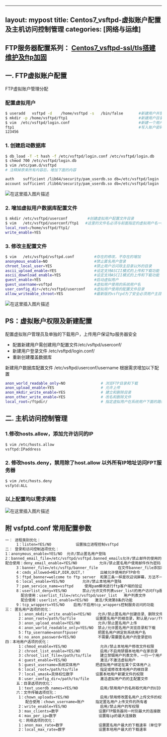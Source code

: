 
---
layout: mypost
title: Centos7_vsftpd-虚拟账户配置及主机访问控制管理
categories: [网络与运维]
---

## FTP服务器配置系列： [Centos7_vsftpd-ssl/tls搭建维护及ftp加固](https://blog.csdn.net/qq_38626043/article/details/103698187)
## 一. FTP虚拟账户配置
 FTP虚拟账户管理分配
### 配置虚拟用户
```bash
$ useradd   vsftpd -d    /home/vsftpd -s   /bin/false		#新建用户并禁止登录
$ mkdir -p /home/vsftpd/ftp1								#新建用户目录及虚拟账户
$ vim  /etc/vsftpd/login.conf  								#新建一个用户登录文件
ftp1														#写入账户密码
123456
```

### 1. 创建启动数据库

```bash
$ db_load -T -t hash -f /etc/vsftpd/login.conf /etc/vsftpd/login.db		
$ chmod 700 /etc/vsftpd/login.db
$ vim /etc/pam.d/vsftpd
# 注释掉原来所有内容后，增加下面的内容

auth    sufficient /lib64/security/pam_userdb.so db=/etc/vsftpd/login
account sufficient /lib64/security/pam_userdb.so db=/etc/vsftpd/login

```

![在这里插入图片描述](https://img-blog.csdnimg.cn/20200609163613397.png?x-oss-process=image/watermark,type_ZmFuZ3poZW5naGVpdGk,shadow_10,text_aHR0cHM6Ly9ibG9nLmNzZG4ubmV0L3FxXzM4NjI2MDQz,size_16,color_FFFFFF,t_70#pic_center)
### 2. 增加虚拟用户数据库配置文件

```bash
$ mkdir /etc/vsftpd/userconf         #创建虚拟用户配置文件目录
$ vim   /etc/vsftpd/userconf/ftp1   #这里的文件名必须与前面指定的虚拟用户名一致
local_root=/home/vsftpd/ftp1/
write_enable=YES
```

### 3. 修改主配置文件

```bash
$ vim   /etc/vsftpd/vsftpd.conf    		#存在的修改，不存在的增加
anonymous_enable=NO          		    #禁止匿名用户登录
chroot_local_user=YES           		#禁止用户访问除主目录以外的目录
ascii_upload_enable=YES          		#设定支持ASCII模式的上传和下载功能   
ascii_download_enable=YES     			#设定支持ASCII模式的上传和下载功能   
guest_enable=YES                     	#启动虚拟用户
guest_username=vsftpd             		#虚拟用户使用的系统用户名
user_config_dir=/etc/vsftpd/userconf   	#虚拟用户使用的配置文件目录
allow_writeable_chroot=YES      		#最新版的vsftpd为了安全必须用户主目录（也就是/home/vsftpd/ftp1）没有写权限，才能登录
```



![在这里插入图片描述](https://img-blog.csdnimg.cn/2020060917232527.png?x-oss-process=image/watermark,type_ZmFuZ3poZW5naGVpdGk,shadow_10,text_aHR0cHM6Ly9ibG9nLmNzZG4ubmV0L3FxXzM4NjI2MDQz,size_16,color_FFFFFF,t_70#pic_center)

## PS：虚拟账户权限及新建配置
配置虚拟账户管理员及单独的下载用户，上传用户保证ftp服务器安全
- 配置新建用户需创建用户配置文件/etc/vsftpd/userconf/
- 新建用户登录文件 /etc/vsftpd/login.conf/
- 重新创建覆盖数据库

新建用户数据库配置文件 /etc/vsftpd/userconf/username
根据需求增加以下配置

```bash
anon_world_readable_only=NO                # 浏览FTP目录和下载 
anon_upload_enable=YES                     # 允许上传 
anon_mkdir_write_enable=YES                # 建立和删除目录 
anon_other_write_enable=YES                # 改名和删除文件 
local_root=/ftpdir/                        # 指定虚拟用户在系统用户下面的路径，限制虚拟用户的家目录，虚拟用户登录后的主目录。 
```
## 二. 主机访问控制管理
### 1.修改hosts.allow，添加允许访问的IP

```bash
$ vim /etc/hosts.allow
vsftpd:IPaddress
```

### 2. 修改hosts.deny，禁用除了host.allow 以外所有IP地址访问FPT服务器

```bash
$ vim /etc/hosts.deny
vsfptd:ALL
```
### 以上配置均以需求调整

 
![在这里插入图片描述](https://img-blog.csdnimg.cn/20200610151901394.png#pic_center)

## 附 vsfptd.conf 常用配置参数

```bash
一： 进程类别优化：
     1：listen=YES/NO           设置独立进程控制vsftpd
二： 登录和访问控制选项优化：
1：anonymous_enable=YES/NO  允许/禁止匿名用户登陆
2：banned_email_file=/etc/vsftpd/vsftpd.banned_emails允许/禁止邮件的使用的存放路径和目录    
配合使用：deny_email_enable=YES/NO          允许/禁止匿名用户使用邮件作为密码
     3：banner_file=/etc/vsftp/banner_file         在文件banner_file添加欢迎词即可
     4：cmds_allowed=HELP,DIR,QUIT,!       出被允许使用的FTP命令
     5：ftpd_banner=welcome to ftp server  和第三条一样是欢迎词屏幕，方法不一样
     6：local_enable=YES/NO        允许/禁止本地用户登陆
     7：pam_service_name=vsftpd     使用pam模块进行ftp客户端的验证
     8：userlist_deny=YES/NO       禁止/允许文件列表user_list的用户访问ftp服务器
       配合使用：userlist_file=/etc/vsftpd/user_list   用户列表文件
       配合使用：userlist_enable=YES/NO   激活/失效第8条的功能 
     9：tcp_wrappers=YES/NO    启用/不启用tcp_wrappers控制服务访问的功能              
三： 匿名用户选项的优化：
      1：anon_mkdir_write_enable=YES/NO   允许/禁止匿名用户创建目录、删除文件
      2：anon_root=/path/to/file         设置匿名用户的根目录，默认是/var/ftp/ 你可以修改这个默认路径
      3：anon_upload_enable=YES/NO        允许/禁止匿名用户上传
      4：anon_world_readable_only=YES/NO  禁止/允许匿名用户浏览目录和下载
      5：ftp_username=anonftpuser         把匿名用户绑定到系统用户名
      6：no_anon_password=YES/NO          不需要/需要匿名用户的登录密码
四：本地用户选项的优化：
      1：chmod_enable=YES/NO               允许/禁止本地用户修改文件权限
      2：chroot_list_enable=YES/NO         启用/不启用禁锢本地用户在家目录
      3：chroot_list_file=/path/to/file    建立禁锢用户列表文件，一行一个用户
      4：guest_enable=YES/NO               激活/不激活虚拟用户
      5：guest_username=系统实体用户       把虚拟用户绑定在某个实体用户上
      6：local_root=/path/to/file          指定或修改本地用户的根目录
      7：local_umask=具体权位数字          设置本地用户新建文件的权限
      8：user_config_dir=/path/to/file     激活虚拟用户的的主配置文件
     五：目录选项的优化：
      1：text_userdb_names=YES/NO          启用/禁用用户的名称取代用户的UID
     六：文件传输选项优化：
      1：chown_uploads=YES/NO              启用/禁用修改匿名用户上传文件的权限
         配合使用：chown_username=账户     指定匿名用户上传文件的所有者
      2：write_enable=YES/NO               启用/禁止用户的写权限
      3：max_clients=数字                  设置FTP服务器同一时刻最大的连接数
      4：max_per_ip=数字                   设置每ip的最大连接数
      七：网络选项的优化：
      1：anon_max_rate=数字                设置匿名用户最大的下载速率（单位字节）
      2：local_max_rate=数字               设置本地用户最大的下载速率
```

